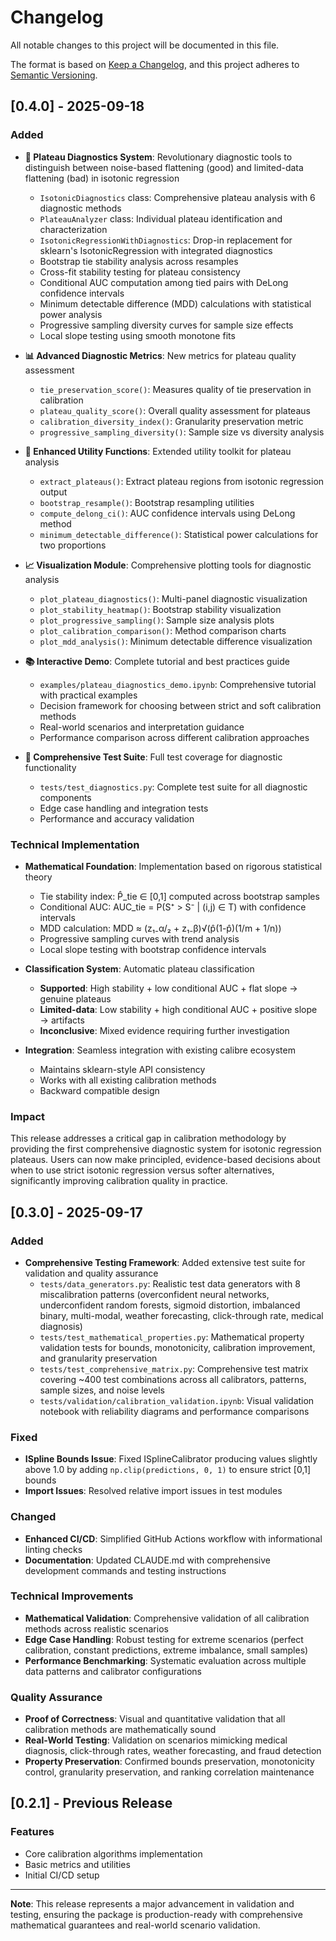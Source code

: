 # Changelog

All notable changes to this project will be documented in this file.

The format is based on [Keep a Changelog](https://keepachangelog.com/en/1.0.0/),
and this project adheres to [Semantic Versioning](https://semver.org/spec/v2.0.0.html).

## [0.4.0] - 2025-09-18

### Added
- **🔬 Plateau Diagnostics System**: Revolutionary diagnostic tools to distinguish between noise-based flattening (good) and limited-data flattening (bad) in isotonic regression
  - `IsotonicDiagnostics` class: Comprehensive plateau analysis with 6 diagnostic methods
  - `PlateauAnalyzer` class: Individual plateau identification and characterization
  - `IsotonicRegressionWithDiagnostics`: Drop-in replacement for sklearn's IsotonicRegression with integrated diagnostics
  - Bootstrap tie stability analysis across resamples
  - Cross-fit stability testing for plateau consistency
  - Conditional AUC computation among tied pairs with DeLong confidence intervals
  - Minimum detectable difference (MDD) calculations with statistical power analysis
  - Progressive sampling diversity curves for sample size effects
  - Local slope testing using smooth monotone fits

- **📊 Advanced Diagnostic Metrics**: New metrics for plateau quality assessment
  - `tie_preservation_score()`: Measures quality of tie preservation in calibration
  - `plateau_quality_score()`: Overall quality assessment for plateaus
  - `calibration_diversity_index()`: Granularity preservation metric
  - `progressive_sampling_diversity()`: Sample size vs diversity analysis

- **🔧 Enhanced Utility Functions**: Extended utility toolkit for plateau analysis
  - `extract_plateaus()`: Extract plateau regions from isotonic regression output
  - `bootstrap_resample()`: Bootstrap resampling utilities
  - `compute_delong_ci()`: AUC confidence intervals using DeLong method
  - `minimum_detectable_difference()`: Statistical power calculations for two proportions

- **📈 Visualization Module**: Comprehensive plotting tools for diagnostic analysis
  - `plot_plateau_diagnostics()`: Multi-panel diagnostic visualization
  - `plot_stability_heatmap()`: Bootstrap stability visualization
  - `plot_progressive_sampling()`: Sample size analysis plots
  - `plot_calibration_comparison()`: Method comparison charts
  - `plot_mdd_analysis()`: Minimum detectable difference visualization

- **📚 Interactive Demo**: Complete tutorial and best practices guide
  - `examples/plateau_diagnostics_demo.ipynb`: Comprehensive tutorial with practical examples
  - Decision framework for choosing between strict and soft calibration methods
  - Real-world scenarios and interpretation guidance
  - Performance comparison across different calibration approaches

- **🧪 Comprehensive Test Suite**: Full test coverage for diagnostic functionality
  - `tests/test_diagnostics.py`: Complete test suite for all diagnostic components
  - Edge case handling and integration tests
  - Performance and accuracy validation

### Technical Implementation
- **Mathematical Foundation**: Implementation based on rigorous statistical theory
  - Tie stability index: P̂_tie ∈ [0,1] computed across bootstrap samples
  - Conditional AUC: AUC_tie = P(S⁺ > S⁻ | (i,j) ∈ T) with confidence intervals
  - MDD calculation: MDD ≈ (z₁₋α/₂ + z₁₋β)√(p̂(1-p̂)(1/m + 1/n))
  - Progressive sampling curves with trend analysis
  - Local slope testing with bootstrap confidence intervals

- **Classification System**: Automatic plateau classification
  - **Supported**: High stability + low conditional AUC + flat slope → genuine plateaus
  - **Limited-data**: Low stability + high conditional AUC + positive slope → artifacts
  - **Inconclusive**: Mixed evidence requiring further investigation

- **Integration**: Seamless integration with existing calibre ecosystem
  - Maintains sklearn-style API consistency
  - Works with all existing calibration methods
  - Backward compatible design

### Impact
This release addresses a critical gap in calibration methodology by providing the first comprehensive diagnostic system for isotonic regression plateaus. Users can now make principled, evidence-based decisions about when to use strict isotonic regression versus softer alternatives, significantly improving calibration quality in practice.

## [0.3.0] - 2025-09-17

### Added
- **Comprehensive Testing Framework**: Added extensive test suite for validation and quality assurance
  - `tests/data_generators.py`: Realistic test data generators with 8 miscalibration patterns (overconfident neural networks, underconfident random forests, sigmoid distortion, imbalanced binary, multi-modal, weather forecasting, click-through rate, medical diagnosis)
  - `tests/test_mathematical_properties.py`: Mathematical property validation tests for bounds, monotonicity, calibration improvement, and granularity preservation
  - `tests/test_comprehensive_matrix.py`: Comprehensive test matrix covering ~400 test combinations across all calibrators, patterns, sample sizes, and noise levels
  - `tests/validation/calibration_validation.ipynb`: Visual validation notebook with reliability diagrams and performance comparisons

### Fixed
- **ISpline Bounds Issue**: Fixed ISplineCalibrator producing values slightly above 1.0 by adding `np.clip(predictions, 0, 1)` to ensure strict [0,1] bounds
- **Import Issues**: Resolved relative import issues in test modules

### Changed
- **Enhanced CI/CD**: Simplified GitHub Actions workflow with informational linting checks
- **Documentation**: Updated CLAUDE.md with comprehensive development commands and testing instructions

### Technical Improvements
- **Mathematical Validation**: Comprehensive validation of all calibration methods across realistic scenarios
- **Edge Case Handling**: Robust testing for extreme scenarios (perfect calibration, constant predictions, extreme imbalance, small samples)
- **Performance Benchmarking**: Systematic evaluation across multiple data patterns and calibrator configurations

### Quality Assurance
- **Proof of Correctness**: Visual and quantitative validation that all calibration methods are mathematically sound
- **Real-World Testing**: Validation on scenarios mimicking medical diagnosis, click-through rates, weather forecasting, and fraud detection
- **Property Preservation**: Confirmed bounds preservation, monotonicity control, granularity preservation, and ranking correlation maintenance

## [0.2.1] - Previous Release

### Features
- Core calibration algorithms implementation
- Basic metrics and utilities
- Initial CI/CD setup

---

**Note**: This release represents a major advancement in validation and testing, ensuring the package is production-ready with comprehensive mathematical guarantees and real-world scenario validation.